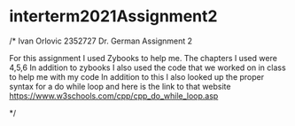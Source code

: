 # interterm2021Assignment2

/*
Ivan Orlovic
2352727
Dr. German
Assignment 2

For this assignment I used Zybooks to help me. The chapters I used were 4,5,6
In addition to zybooks I also used the code that we worked on in class to help me with my code 
In addition to this I also looked up the proper syntax for a do while loop and here is the link to that website 
https://www.w3schools.com/cpp/cpp_do_while_loop.asp

*/
